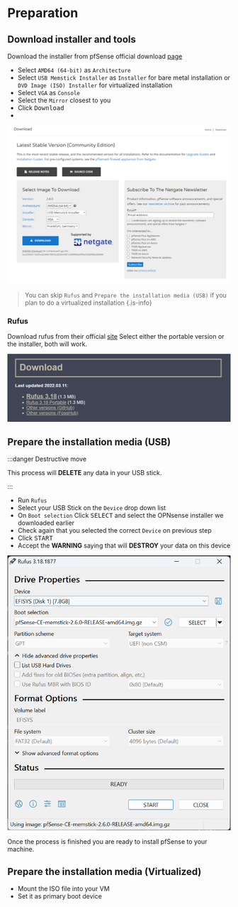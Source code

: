 # Preparation

## Download installer and tools

Download the installer from pfSense official download [page](https://www.pfsense.org/download/)

* Select `AMD64 (64-bit)` as `Architecture`
* Select `USB Memstick Installer` as `Installer` for bare metal installation or `DVD Image (ISO) Installer` for virtualized installation
* Select `VGA` as `Console`
* Select the `Mirror` closest to you
* Click <kbd>Download</kbd>
*
![pfSense Download](img/pfsense-download.png)

> You can skip `Rufus` and `Prepare the installation media (USB)`
if you plan to do a virtualized installation
{.is-info}
### Rufus
Download rufus from their official [site](https://rufus.ie/en/)
Select either the portable version or the installer, both will work.

![download-rufus](img/download-rufus.png)

## Prepare the installation media (USB)

:::danger Destructive move

This process will **DELETE** any data in your USB stick.

:::

* Run `Rufus`
* Select your USB Stick on the `Device` drop down list
* On `Boot selection` Click <kbd>SELECT</kbd> and select the OPNsense installer we downloaded earlier
* Check again that you selected the correct `Device` on previous step
* Click <kbd>START</kbd>
* Accept the **WARNING** saying that will **DESTROY** your data on this device

![rufus.png](img/rufus.png)

Once the process is finished you are ready to install pfSense to your machine.

## Prepare the installation media (Virtualized)

* Mount the ISO file into your VM
* Set it as primary boot device
